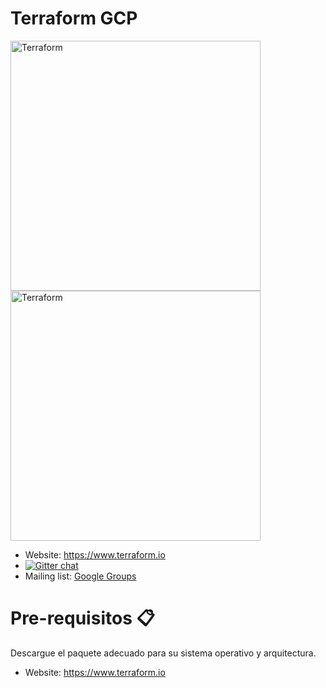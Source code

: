 Terraform GCP
=============

<img alt="Terraform" src="https://cdn.rawgit.com/hashicorp/terraform-website/master/content/source/assets/images/logo-hashicorp.svg"
 width="400px" high="200xp">    <img alt="Terraform" src="https://www.paradigmadigital.com/wp-content/uploads/2015/03/CloudPlatform_HorizontalLockup.png"
 width="400px" high="200xp">


- Website: https://www.terraform.io
- [![Gitter chat](https://badges.gitter.im/hashicorp-terraform/Lobby.png)](https://gitter.im/hashicorp-terraform/Lobby)
- Mailing list: [Google Groups](http://groups.google.com/group/terraform-tool)

Pre-requisitos 📋
=============

Descargue el paquete adecuado para su sistema operativo y arquitectura.

- Website: https://www.terraform.io

 

```

 

